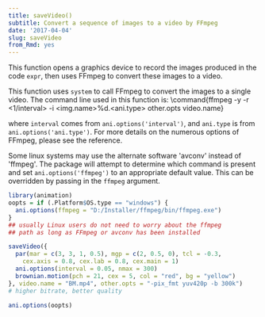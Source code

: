 ```yaml
---
title: saveVideo()
subtitle: Convert a sequence of images to a video by FFmpeg
date: '2017-04-04'
slug: saveVideo
from_Rmd: yes
---
```



This function opens a graphics device to record the images produced in the
code `expr`, then uses FFmpeg to convert these images to a video.

This function uses `system` to call FFmpeg to convert the images
to a single video. The command line used in this function is: \command{ffmpeg
-y -r <1/interval> -i <img.name>\%d.<ani.type> other.opts video.name}

where `interval` comes from `ani.options('interval')`, and
`ani.type` is from `ani.options('ani.type')`. For more details on
the numerous options of FFmpeg, please see the reference.

Some linux systems may use the alternate software 'avconv' instead of 'ffmpeg'.  The package will attempt to determine which command is present and set `ani.options('ffmpeg')` to an appropriate default value. This can be overridden by passing in the `ffmpeg` argument. 
 

```r
library(animation)
oopts = if (.Platform$OS.type == "windows") {
  ani.options(ffmpeg = "D:/Installer/ffmpeg/bin/ffmpeg.exe")
}
## usually Linux users do not need to worry about the ffmpeg
## path as long as FFmpeg or avconv has been installed

saveVideo({
  par(mar = c(3, 3, 1, 0.5), mgp = c(2, 0.5, 0), tcl = -0.3, 
    cex.axis = 0.8, cex.lab = 0.8, cex.main = 1)
  ani.options(interval = 0.05, nmax = 300)
  brownian.motion(pch = 21, cex = 5, col = "red", bg = "yellow")
}, video.name = "BM.mp4", other.opts = "-pix_fmt yuv420p -b 300k")
# higher bitrate, better quality

ani.options(oopts)
```
